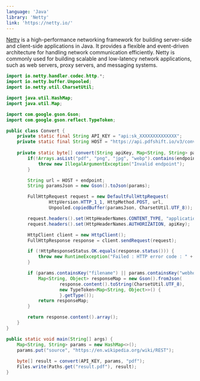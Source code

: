 ```yaml
---
language: 'Java'
library: 'Netty'
link: 'https://netty.io/'
---
```


[Netty](https://netty.io/) is a high-performance networking framework for building server-side and client-side applications in Java. It provides a flexible and event-driven architecture for handling network communication efficiently. Netty is commonly used for building scalable and low-latency network applications, such as web servers, proxy servers, and messaging systems.

```java
import io.netty.handler.codec.http.*;
import io.netty.buffer.Unpooled;
import io.netty.util.CharsetUtil;

import java.util.HashMap;
import java.util.Map;

import com.google.gson.Gson;
import com.google.gson.reflect.TypeToken;

public class Convert {
    private static final String API_KEY = "api:sk_XXXXXXXXXXXXXX";
    private static final String HOST = "https://api.pdfshift.io/v3/convert/";
    
    private static byte[] convert(String apiKey, Map<String, String> params, String endpoint) throws Exception {
        if(!Arrays.asList("pdf", "png", "jpg", "webp").contains(endpoint)) {
            throw new IllegalArgumentException("Invalid endpoint");
        }

        String url = HOST + endpoint;
        String paramsJson = new Gson().toJson(params);

        FullHttpRequest request = new DefaultFullHttpRequest(
                HttpVersion.HTTP_1_1, HttpMethod.POST, url,
                Unpooled.copiedBuffer(paramsJson, CharsetUtil.UTF_8));

        request.headers().set(HttpHeaderNames.CONTENT_TYPE, "application/json");
        request.headers().set(HttpHeaderNames.AUTHORIZATION, apiKey);

        HttpClient client = new HttpClient();
        FullHttpResponse response = client.sendRequest(request);

        if (!HttpResponseStatus.OK.equals(response.status())) {
            throw new RuntimeException("Failed : HTTP error code : " + response.status());
        }

        if (params.containsKey("filename") || params.containsKey("webhook")) {
            Map<String, Object> responseMap = new Gson().fromJson(
                    response.content().toString(CharsetUtil.UTF_8),
                    new TypeToken<Map<String, Object>>() {
                    }.getType());
            return responseMap;
        }

        return response.content().array();
    }
}
```

```java
public static void main(String[] args) {
    Map<String, String> params = new HashMap<>();
    params.put("source", "https://en.wikipedia.org/wiki/REST");
    
    byte[] result = convert(API_KEY, params, "pdf");
    Files.write(Paths.get("result.pdf"), result);
}
```
